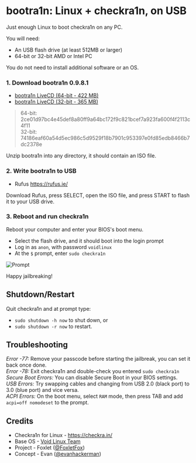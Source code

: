 bootra1n: Linux + checkra1n, on USB
===================================
Just enough Linux to boot checkra1n on any PC.

You will need:
- An USB flash drive (at least 512MB or larger)
- 64-bit or 32-bit AMD or Intel PC

You do not need to install additional software or an OS.

### 1. Download bootra1n 0.9.8.1
- [bootra1n LiveCD (64-bit - 422 MB)](https://github.com/foxlet/bootra1n/releases/download/0.9.8.1/bootra1n-x86_64-0.9.8.1-20200304.iso)
- [bootra1n LiveCD (32-bit - 365 MB)](https://github.com/foxlet/bootra1n/releases/download/0.9.8b/bootra1n-i686-0.9.8-20200206.zip)
> 64-bit: 2ce01d97bc4e45def8a80ff9a64bc172f9c821bcef7a923fa600f4f2113c4f11   
> 32-bit: 74186eaf60a54d5ec986c5d9529f18b7901c953397e0fd85edb8466b7dc2378e

Unzip bootra1n into any directory, it should contain an ISO file.

### 2. Write bootra1n to USB
- Rufus https://rufus.ie/

Download Rufus, press SELECT, open the ISO file, and press START to flash it to your USB drive.

### 3. Reboot and run checkra1n
Reboot your computer and enter your BIOS's boot menu.

- Select the flash drive, and it should boot into the login prompt
- Log in as `anon`, with password `voidlinux`
- At the `$` prompt, enter `sudo checkra1n`

![Prompt](https://i.imgur.com/MmqUBUJ.png)

Happy jailbreaking!

## Shutdown/Restart
Quit checkra1n and at prompt type:
- `sudo shutdown -h now` to shut down, or
- `sudo shutdown -r now` to restart.

## Troubleshooting
*Error -77:* Remove your passcode before starting the jailbreak, you can set it back once done.  
*Error -78:* Exit checkra1n and double-check you entered `sudo checkra1n`  
*Secure Boot Errors:* You can disable Secure Boot in your BIOS settings.  
*USB Errors:* Try swapping cables and changing from USB 2.0 (black port) to 3.0 (blue port) and vice versa.  
*ACPI Errors:* On the boot menu, select `RAM` mode, then press TAB and add `acpi=off nomodeset` to the prompt.  

## Credits
- Checkra1n for Linux - https://checkra.in/
- Base OS - [Void Linux Team](https://voidlinux.org/)
- Project - Foxlet ([@FoxletFox](https://twitter.com/foxletfox))
- Concept - Evan ([@evanhackerman](https://twitter.com/evanhackerman))
